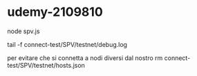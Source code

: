 # udemy-2109810

node spv.js

tail -f connect-test/SPV/testnet/debug.log

per evitare che si connetta a nodi diversi dal nostro
rm connect-test/SPV/testnet/hosts.json
